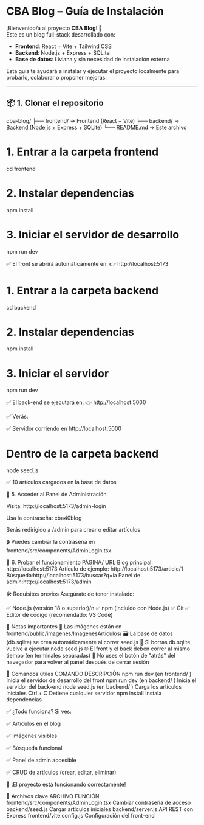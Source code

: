 # CBA Blog – Guía de Instalación

¡Bienvenido/a al proyecto **CBA Blog**! 🎉  
Este es un blog full-stack desarrollado con:
- **Frontend**: React + Vite + Tailwind CSS
- **Backend**: Node.js + Express + SQLite
- **Base de datos**: Liviana y sin necesidad de instalación externa

Esta guía te ayudará a instalar y ejecutar el proyecto localmente para probarlo, colaborar o proponer mejoras.

---

## 📦 1. Clonar el repositorio


cba-blog/
├── frontend/       → Frontend (React + Vite)
├── backend/        → Backend (Node.js + Express + SQLite)
└── README.md       → Este archivo

# 1. Entrar a la carpeta frontend
cd frontend

# 2. Instalar dependencias
npm install

# 3. Iniciar el servidor de desarrollo
npm run dev

✅ El front se abrirá automáticamente en:
👉 http://localhost:5173

# 1. Entrar a la carpeta backend
cd backend

# 2. Instalar dependencias
npm install

# 3. Iniciar el servidor
npm run dev

✅ El back-end se ejecutará en: 👉 http://localhost:5000

✅ Verás: 

✅ Servidor corriendo en http://localhost:5000


# Dentro de la carpeta backend
node seed.js

✅ 10 artículos cargados en la base de datos

🔐 5. Acceder al Panel de Administración

Visita: http://localhost:5173/admin-login

Usa la contraseña: cba40blog

Serás redirigido a /admin para crear o editar artículos

🔒 Puedes cambiar la contraseña en frontend/src/components/AdminLogin.tsx. 

🧪 6. Probar el funcionamiento
PÁGINA/ URL
Blog principal: http://localhost:5173
Artículo de ejemplo: http://localhost:5173/article/1
Búsqueda:http://localhost:5173/buscar?q=ia
Panel de admin:http://localhost:5173/admin

🛠 Requisitos previos
Asegúrate de tener instalado:

✅ Node.js (versión 18 o superior)/n
✅ npm (incluido con Node.js)
✅ Git
✅ Editor de código (recomendado: VS Code)

📝 Notas importantes
📁 Las imágenes están en frontend/public/imagenes/ImagenesArticulos/
🗃 La base de datos (db.sqlite) se crea automáticamente al correr seed.js
🔁 Si borras db.sqlite, vuelve a ejecutar node seed.js
🌐 El front y el back deben correr al mismo tiempo (en terminales separadas)
🚫 No uses el botón de "atrás" del navegador para volver al panel después de cerrar sesión

🧩 Comandos útiles
COMANDO
DESCRIPCIÓN
npm run dev
(en
frontend/
)
Inicia el servidor de desarrollo del front
npm run dev
(en
backend/
)
Inicia el servidor del back-end
node seed.js
(en
backend/
)
Carga los artículos iniciales
Ctrl + C
Detiene cualquier servidor
npm install
Instala dependencias

✅ ¿Todo funciona?
Si ves:

✅ Artículos en el blog

✅ Imágenes visibles

✅ Búsqueda funcional

✅ Panel de admin accesible

✅ CRUD de artículos (crear, editar, eliminar)

🎉 ¡El proyecto está funcionando correctamente!

📁 Archivos clave
ARCHIVO
FUNCIÓN
frontend/src/components/AdminLogin.tsx
Cambiar contraseña de acceso
backend/seed.js
Cargar artículos iniciales
backend/server.js
API REST con Express
frontend/vite.config.js
Configuración del front-end


